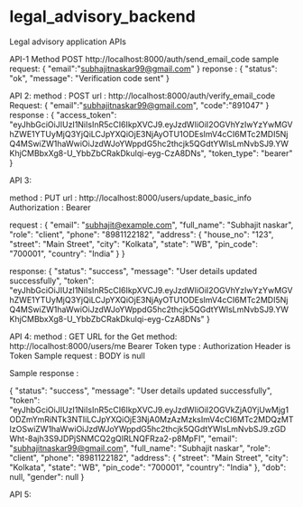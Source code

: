 # legal_advisory_backend
Legal advisory application APIs

API-1 
Method POST
http://localhost:8000/auth/send_email_code
sample request: {
    "email":"subhajitnaskar99@gmail.com"
}
reponse : {
    "status": "ok",
    "message": "Verification code sent"
}

API 2:
method : POST
url : http://localhost:8000/auth/verify_email_code
Request: {
    "email":"subhajitnaskar99@gmail.com",
    "code":"891047"
}
response : {
    "access_token": "eyJhbGciOiJIUzI1NiIsInR5cCI6IkpXVCJ9.eyJzdWIiOiI2OGVhYzIwYzYwMGVhZWE1YTUyMjQ3YjQiLCJpYXQiOjE3NjAyOTU1ODEsImV4cCI6MTc2MDI5NjQ4MSwiZW1haWwiOiJzdWJoYWppdG5hc2thcjk5QGdtYWlsLmNvbSJ9.YWKhjCMBbxXg8-U_YbbZbCRakDkulqi-eyg-CzA8DNs",
    "token_type": "bearer"
}

API 3:

method : PUT
url : http://localhost:8000/users/update_basic_info
Authorization : Bearer <JWT Token >

request : {
  "email": "subhajit@example.com",
  "full_name": "Subhajit naskar",
  "role": "client",
  "phone": "8981122182",
  "address": {
    "house_no": "123",
    "street": "Main Street",
    "city": "Kolkata",
    "state": "WB",
    "pin_code": "700001",
    "country": "India"
  }
}

response: {
    "status": "success",
    "message": "User details updated successfully",
    "token": "eyJhbGciOiJIUzI1NiIsInR5cCI6IkpXVCJ9.eyJzdWIiOiI2OGVhYzIwYzYwMGVhZWE1YTUyMjQ3YjQiLCJpYXQiOjE3NjAyOTU1ODEsImV4cCI6MTc2MDI5NjQ4MSwiZW1haWwiOiJzdWJoYWppdG5hc2thcjk5QGdtYWlsLmNvbSJ9.YWKhjCMBbxXg8-U_YbbZbCRakDkulqi-eyg-CzA8DNs"
}

API 4:
method : GET
URL for the Get method: http://localhost:8000/users/me
Bearer Token type : Authorization Header is Token
Sample request : BODY is null

Sample response : 

{
    "status": "success",
    "message": "User details updated successfully",
    "token": "eyJhbGciOiJIUzI1NiIsInR5cCI6IkpXVCJ9.eyJzdWIiOiI2OGVkZjA0YjUwMjg1ODZmYmRiNTk3NTIiLCJpYXQiOjE3NjA0MzAzMzksImV4cCI6MTc2MDQzMTIzOSwiZW1haWwiOiJzdWJoYWppdG5hc2thcjk5QGdtYWlsLmNvbSJ9.zGDWht-8ajh3S9JDPjSNMCQ2gQIRLNQFRza2-p8MpFI",
    "email": "subhajitnaskar99@gmail.com",
    "full_name": "Subhajit naskar",
    "role": "client",
    "phone": "8981122182",
    "address": {
        "street": "Main Street",
        "city": "Kolkata",
        "state": "WB",
        "pin_code": "700001",
        "country": "India"
    },
    "dob": null,
    "gender": null
}

API 5:


